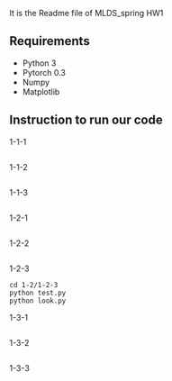 It is the Readme file of MLDS_spring HW1 
## Requirements

- Python 3
- Pytorch 0.3
- Numpy
- Matplotlib

## Instruction to run our code

1-1-1
```

```

1-1-2
```

```

1-1-3
```

```

1-2-1
```

```

1-2-2
```

```

1-2-3
```
cd 1-2/1-2-3
python test.py
python look.py
```

1-3-1
```

```

1-3-2
```

```

1-3-3
```

```





